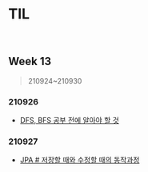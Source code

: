 # TIL

<br>

## Week 13

> 210924~210930



### 210926

* [DFS, BFS 공부 전에 알아야 할 것](https://pythontoomuchinformation.tistory.com/503)



### 210927

* [JPA # 저장할 때와 수정할 때의 동작과정](https://pythontoomuchinformation.tistory.com/505)
